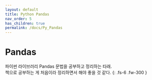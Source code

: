 ```yaml
---
layout: default
title: Python Pandas
nav_order: 5
has_children: true
permalink: /docs/Py_Pandas
---
```


# Pandas

파이썬 라이브러리 Pandas 문법을 공부하고 정리하는 타래.<br>
책으로 공부하는 게 처음이라 정리하면서 해야 좋을 것 같다.
{: .fs-6 .fw-300 }
